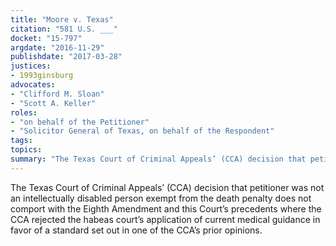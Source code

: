 ```yaml
---
title: "Moore v. Texas"
citation: "581 U.S. ___"
docket: "15-797"
argdate: "2016-11-29"
publishdate: "2017-03-28"
justices:
- 1993ginsburg
advocates:
- "Clifford M. Sloan"
- "Scott A. Keller"
roles:
- "on behalf of the Petitioner"
- "Solicitor General of Texas, on behalf of the Respondent"
tags:
topics:
summary: "The Texas Court of Criminal Appeals’ (CCA) decision that petitioner was not an intellectually disabled person exempt from the death penalty does not comport with the Eighth Amendment and this Court’s precedents where the CCA rejected the habeas court’s application of current medical guidance in favor of a standard set out in one of the CCA’s prior opinions."
---
```

The Texas Court of Criminal Appeals’ (CCA) decision that petitioner was not an intellectually disabled person exempt from the death penalty does not comport with the Eighth Amendment and this Court’s precedents where the CCA rejected the habeas court’s application of current medical guidance in favor of a standard set out in one of the CCA’s prior opinions.

